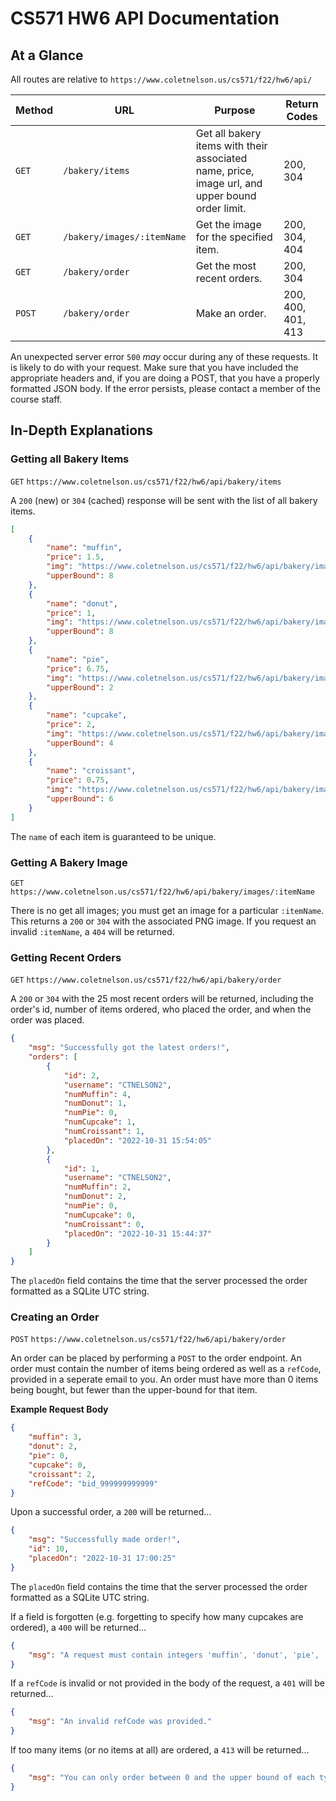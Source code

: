 # CS571 HW6 API Documentation

## At a Glance

All routes are relative to `https://www.coletnelson.us/cs571/f22/hw6/api/`

| Method | URL | Purpose | Return Codes |
| --- | --- | --- | --- |
| `GET`| `/bakery/items` | Get all bakery items with their associated name, price, image url, and upper bound order limit. | 200, 304 |
| `GET` | `/bakery/images/:itemName`| Get the image for the specified item. | 200, 304, 404 |
| `GET` | `/bakery/order` | Get the most recent orders. | 200, 304 |
| `POST` | `/bakery/order` | Make an order. | 200, 400, 401, 413 |

An unexpected server error `500` *may* occur during any of these requests. It is likely to do with your request. Make sure that you have included the appropriate headers and, if you are doing a POST, that you have a properly formatted JSON body. If the error persists, please contact a member of the course staff.

## In-Depth Explanations

### Getting all Bakery Items
`GET` `https://www.coletnelson.us/cs571/f22/hw6/api/bakery/items`

A `200` (new) or `304` (cached) response will be sent with the list of all bakery items.

```json
[
    {
        "name": "muffin",
        "price": 1.5,
        "img": "https://www.coletnelson.us/cs571/f22/hw6/api/bakery/images/muffin",
        "upperBound": 8
    },
    {
        "name": "donut",
        "price": 1,
        "img": "https://www.coletnelson.us/cs571/f22/hw6/api/bakery/images/donut",
        "upperBound": 8
    },
    {
        "name": "pie",
        "price": 6.75,
        "img": "https://www.coletnelson.us/cs571/f22/hw6/api/bakery/images/pie",
        "upperBound": 2
    },
    {
        "name": "cupcake",
        "price": 2,
        "img": "https://www.coletnelson.us/cs571/f22/hw6/api/bakery/images/cupcake",
        "upperBound": 4
    },
    {
        "name": "croissant",
        "price": 0.75,
        "img": "https://www.coletnelson.us/cs571/f22/hw6/api/bakery/images/croissant",
        "upperBound": 6
    }
]
```

The `name` of each item is guaranteed to be unique.

### Getting A Bakery Image

`GET` `https://www.coletnelson.us/cs571/f22/hw6/api/bakery/images/:itemName`

There is no get all images; you must get an image for a particular `:itemName`. This returns a `200` or `304` with the associated PNG image. If you request an invalid `:itemName`, a `404` will be returned.

### Getting Recent Orders
`GET` `https://www.coletnelson.us/cs571/f22/hw6/api/bakery/order`

A `200` or `304` with the 25 most recent orders will be returned, including the order's id, number of items ordered, who placed the order, and when the order was placed.

```json
{
    "msg": "Successfully got the latest orders!",
    "orders": [
        {
            "id": 2,
            "username": "CTNELSON2",
            "numMuffin": 4,
            "numDonut": 1,
            "numPie": 0,
            "numCupcake": 1,
            "numCroissant": 1,
            "placedOn": "2022-10-31 15:54:05"
        },
        {
            "id": 1,
            "username": "CTNELSON2",
            "numMuffin": 2,
            "numDonut": 2,
            "numPie": 0,
            "numCupcake": 0,
            "numCroissant": 0,
            "placedOn": "2022-10-31 15:44:37"
        }
    ]
}
```

The `placedOn` field contains the time that the server processed the order formatted as a SQLite UTC string.

### Creating an Order

`POST` `https://www.coletnelson.us/cs571/f22/hw6/api/bakery/order`

An order can be placed by performing a `POST` to the order endpoint. An order must contain the number of items being ordered as well as a `refCode`, provided in a seperate email to you. An order must have more than 0 items being bought, but fewer than the upper-bound for that item.

**Example Request Body**

```json
{
    "muffin": 3,
    "donut": 2,
    "pie": 0,
    "cupcake": 0,
    "croissant": 2,
    "refCode": "bid_999999999999"
}
```

Upon a successful order, a `200` will be returned...

```json
{
    "msg": "Successfully made order!",
    "id": 10,
    "placedOn": "2022-10-31 17:00:25"
}
```

The `placedOn` field contains the time that the server processed the order formatted as a SQLite UTC string.

If a field is forgotten (e.g. forgetting to specify how many cupcakes are ordered), a `400` will be returned...

```json
{
    "msg": "A request must contain integers 'muffin', 'donut', 'pie', 'cupcake', and 'croissant'"
}
```

If a `refCode` is invalid or not provided in the body of the request, a `401` will be returned...

```json
{
    "msg": "An invalid refCode was provided."
}
```

If too many items (or no items at all) are ordered, a `413` will be returned...

```json
{
    "msg": "You can only order between 0 and the upper bound of each type, and you must order something!"
}
```
